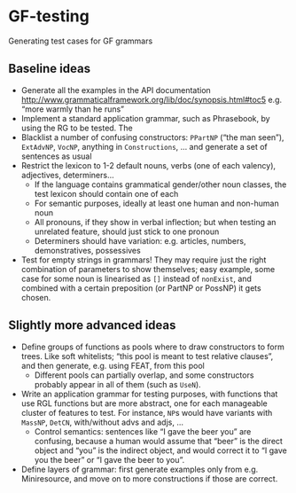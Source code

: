 # GF-testing

Generating test cases for GF grammars

## Baseline ideas
 
* Generate all the examples in the API documentation http://www.grammaticalframework.org/lib/doc/synopsis.html#toc5 e.g. “more warmly than he runs” 
* Implement a standard application grammar, such as Phrasebook, by using the RG to be tested. The
* Blacklist a number of confusing constructors: `PPartNP` (“the man seen”), `ExtAdvNP`, `VocNP`, anything in `Constructions`, … and generate a set of sentences as usual
* Restrict the lexicon to 1-2 default nouns, verbs (one of each valency), adjectives, determiners… 
  * If the language contains grammatical gender/other noun classes, the test lexicon should contain one of each
  * For semantic purposes, ideally at least one human and non-human noun
  * All pronouns, if they show in verbal inflection; but when testing an unrelated feature, should just stick to one pronoun
  * Determiners should have variation: e.g. articles, numbers, demonstratives, possessives
* Test for empty strings in grammars! They may require just the right combination of parameters to show themselves; easy example, some case for some noun is linearised as `[]` instead of `nonExist`, and combined with a certain preposition (or PartNP or PossNP) it gets chosen. 

## Slightly more advanced ideas
* Define groups of functions as pools where to draw constructors to form trees. Like soft whitelists; “this pool is meant to test relative clauses”, and then generate, e.g. using FEAT, from this pool
  * Different pools can partially overlap, and some constructors probably appear in all of them (such as `UseN`).
* Write an application grammar for testing purposes, with functions that use RGL functions but are more abstract, one for each manageable cluster of features to test. For instance, `NP`s would have variants with `MassNP`, `DetCN`, with/without advs and adjs, …
  * Control semantics: sentences like “I gave the beer you” are confusing, because a human would assume that “beer” is the direct object and “you” is the indirect object, and would correct it to “I gave you the beer” or “I gave the beer to you”.
* Define layers of grammar: first generate examples only from e.g. Miniresource, and move on to more constructions if those are correct.
